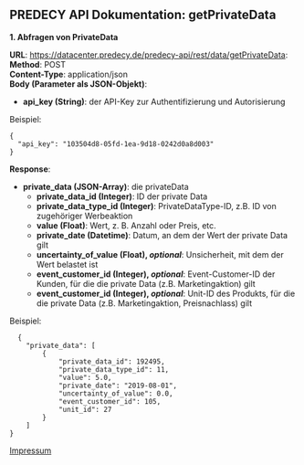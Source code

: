 ## PREDECY API Dokumentation: getPrivateData

__1. Abfragen von PrivateData__

__URL__: https://datacenter.predecy.de/predecy-api/rest/data/getPrivateData: 
__Method__: POST  
__Content-Type__: application/json  
__Body (Parameter als JSON-Objekt)__:
  * __api_key (String)__: der API-Key zur Authentifizierung und Autorisierung
  

  Beispiel:  
  ```
  {
    "api_key": "103504d8-05fd-1ea-9d18-0242d0a8d003"
  }
  ```
  
__Response__:
  * __private_data (JSON-Array)__: die privateData
      * __private_data_id (Integer)__: ID der private Data
      * __private_data_type_id (Integer)__: PrivateDataType-ID, z.B. ID von zugehöriger Werbeaktion 
      * __value (Float)__: Wert, z. B. Anzahl oder Preis, etc. 
      * __private_date (Datetime)__: Datum, an dem der Wert der private Data gilt
      * **uncertainty_of_value (Float), _optional_**: Unsicherheit, mit dem der Wert belastet ist
      * **event_customer_id (Integer), _optional_**: Event-Customer-ID der Kunden, für die die private Data (z.B. Marketingaktion) gilt
      * **event_customer_id (Integer), _optional_**: Unit-ID des Produkts, für die die private Data (z.B. Marketingaktion, Preisnachlass) gilt
    
  
  Beispiel: 
```
  {
    "private_data": [
        {
            "private_data_id": 192495,
            "private_data_type_id": 11,
            "value": 5.0,
            "private_date": "2019-08-01",
            "uncertainty_of_value": 0.0,
            "event_customer_id": 105,
            "unit_id": 27
        }
    ]
}
```
  
  [Impressum](https://www.spicetech.de/#Impressum)
  
